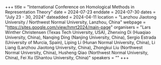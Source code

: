 +++
title = "International Conference on Homological Methods in Representation Theory"
date = 2024-07-23
enddate = 2024-07-30
dates = "July 23 - 30, 2024"
dateadded = 2024-04-11
location = "Lanzhou Jiaotong University / Northwest Normal University, Lanzhou, China"
webpage = "https://sites.google.com/view/hmrt2024/main-page"
organisers = "Lars Winther Christensen (Texas Tech University, USA), Zhenxing Di (Huaqiao University, China), Nanqing Ding (Nanjing University, China), Sergio Estrada (University of Murcia, Spain), Liping Li (Hunan Normal University, China), Li Liang (Lanzhou Jiaotong University, China), Zhongkui Liu (Northwest Normal University, China), Husheng Qiao (Northwest Normal University, China), Fei Xu (Shantou University, China)"
speakers = ""
+++
